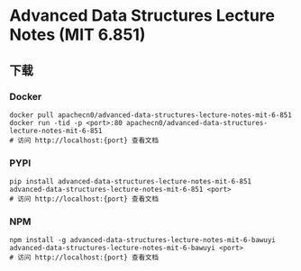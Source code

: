 # Advanced Data Structures Lecture Notes (MIT 6.851)

## 下载

### Docker

```
docker pull apachecn0/advanced-data-structures-lecture-notes-mit-6-851
docker run -tid -p <port>:80 apachecn0/advanced-data-structures-lecture-notes-mit-6-851
# 访问 http://localhost:{port} 查看文档
```

### PYPI

```
pip install advanced-data-structures-lecture-notes-mit-6-851
advanced-data-structures-lecture-notes-mit-6-851 <port>
# 访问 http://localhost:{port} 查看文档
```

### NPM

```
npm install -g advanced-data-structures-lecture-notes-mit-6-bawuyi
advanced-data-structures-lecture-notes-mit-6-bawuyi <port>
# 访问 http://localhost:{port} 查看文档
```